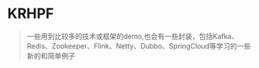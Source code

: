 # KRHPF
> 一些用到比较多的技术或框架的demo,也会有一些封装，包括Kafka、Redis、Zookeeper、Flink、Netty、Dubbo、SpringCloud等学习的一些新的和简单例子
